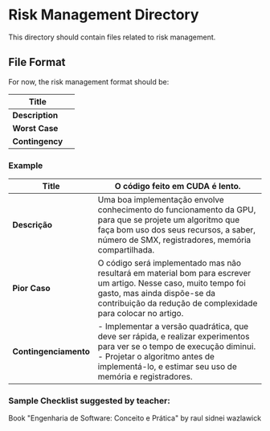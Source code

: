 Risk Management Directory
===

This directory should contain files related to risk management.

File Format
---

For now, the risk management format should be:

| Title                 | |
| --- | - |
| **Description**       | |
| **Worst Case**        | |
| **Contingency**      | |


### Example

| Title                           | O código feito em CUDA é lento. |
| --- | - |
| **Descrição**                   | Uma boa implementação envolve conhecimento do funcionamento da GPU, para que se projete um algoritmo que faça bom uso dos seus recursos, a saber, número de SMX, registradores, memória compartilhada. |
| **Pior Caso**                   | O código será implementado mas não resultará em material bom para escrever um artigo. Nesse caso, muito tempo foi gasto, mas ainda dispõe-se da contribuição da redução de complexidade para colocar no artigo. |
| **Contingenciamento**           | - Implementar a versão quadrática, que deve ser rápida, e realizar experimentos para ver se o tempo de execução diminui.<br>- Projetar o algoritmo antes de implementá-lo, e estimar seu uso de memória e registradores. |




### Sample Checklist suggested by teacher:
Book "Engenharia de Software: Conceito e Prática" by raul sidnei wazlawick

